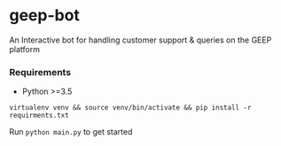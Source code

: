 # geep-bot
An Interactive bot for handling customer support &amp; queries on the GEEP platform

### Requirements
* Python >=3.5

```
virtualenv venv && source venv/bin/activate && pip install -r requirments.txt
```

Run ```python main.py``` to get started
